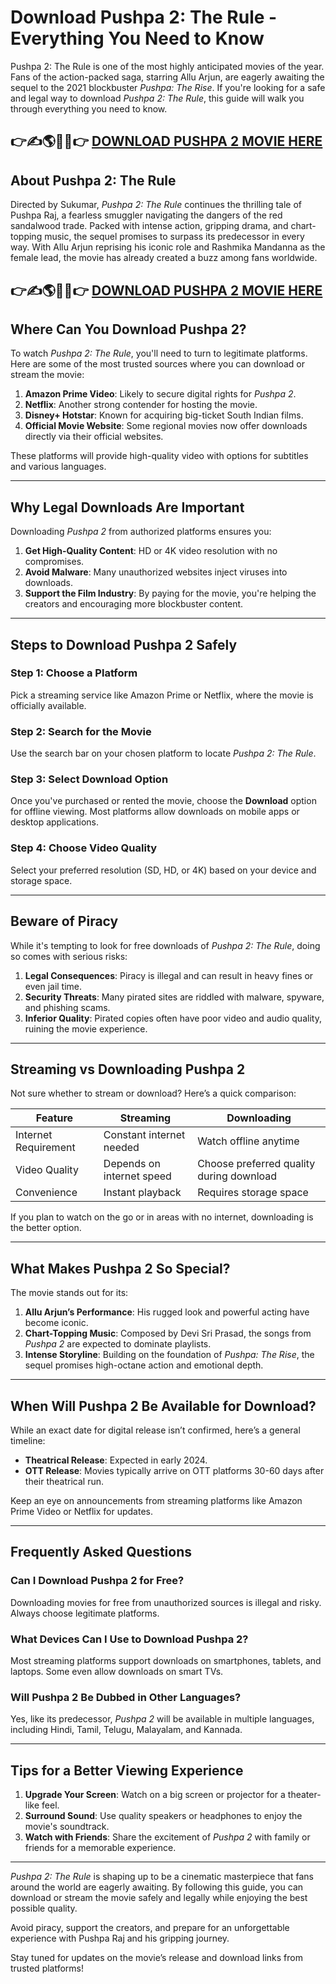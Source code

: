 # Download Pushpa 2: The Rule - Everything You Need to Know  

Pushpa 2: The Rule is one of the most highly anticipated movies of the year. Fans of the action-packed saga, starring Allu Arjun, are eagerly awaiting the sequel to the 2021 blockbuster *Pushpa: The Rise*. If you're looking for a safe and legal way to download *Pushpa 2: The Rule*, this guide will walk you through everything you need to know.  

👉✍️🌎🌈🌟👉 [DOWNLOAD PUSHPA 2 MOVIE HERE](https://februaryinjectionproudly.com/rgydsp49r?key=bd7eb0dca0cf9146ef330c56e852816a)
---

## **About Pushpa 2: The Rule**  

Directed by Sukumar, *Pushpa 2: The Rule* continues the thrilling tale of Pushpa Raj, a fearless smuggler navigating the dangers of the red sandalwood trade. Packed with intense action, gripping drama, and chart-topping music, the sequel promises to surpass its predecessor in every way. With Allu Arjun reprising his iconic role and Rashmika Mandanna as the female lead, the movie has already created a buzz among fans worldwide.  

👉✍️🌎🌈🌟👉 [DOWNLOAD PUSHPA 2 MOVIE HERE](https://februaryinjectionproudly.com/rgydsp49r?key=bd7eb0dca0cf9146ef330c56e852816a)
---

## **Where Can You Download Pushpa 2?**  

To watch *Pushpa 2: The Rule*, you'll need to turn to legitimate platforms. Here are some of the most trusted sources where you can download or stream the movie:  

1. **Amazon Prime Video**: Likely to secure digital rights for *Pushpa 2*.  
2. **Netflix**: Another strong contender for hosting the movie.  
3. **Disney+ Hotstar**: Known for acquiring big-ticket South Indian films.  
4. **Official Movie Website**: Some regional movies now offer downloads directly via their official websites.  

These platforms will provide high-quality video with options for subtitles and various languages.  

---

## **Why Legal Downloads Are Important**  

Downloading *Pushpa 2* from authorized platforms ensures you:  
1. **Get High-Quality Content**: HD or 4K video resolution with no compromises.  
2. **Avoid Malware**: Many unauthorized websites inject viruses into downloads.  
3. **Support the Film Industry**: By paying for the movie, you're helping the creators and encouraging more blockbuster content.  

---

## **Steps to Download Pushpa 2 Safely**  

### Step 1: Choose a Platform  
Pick a streaming service like Amazon Prime or Netflix, where the movie is officially available.  

### Step 2: Search for the Movie  
Use the search bar on your chosen platform to locate *Pushpa 2: The Rule*.  

### Step 3: Select Download Option  
Once you've purchased or rented the movie, choose the **Download** option for offline viewing. Most platforms allow downloads on mobile apps or desktop applications.  

### Step 4: Choose Video Quality  
Select your preferred resolution (SD, HD, or 4K) based on your device and storage space.  

---

## **Beware of Piracy**  

While it's tempting to look for free downloads of *Pushpa 2: The Rule*, doing so comes with serious risks:  
1. **Legal Consequences**: Piracy is illegal and can result in heavy fines or even jail time.  
2. **Security Threats**: Many pirated sites are riddled with malware, spyware, and phishing scams.  
3. **Inferior Quality**: Pirated copies often have poor video and audio quality, ruining the movie experience.  

---

## **Streaming vs Downloading Pushpa 2**  

Not sure whether to stream or download? Here’s a quick comparison:  

| **Feature**           | **Streaming**                                | **Downloading**                              |  
|------------------------|----------------------------------------------|----------------------------------------------|  
| Internet Requirement  | Constant internet needed                     | Watch offline anytime                        |  
| Video Quality          | Depends on internet speed                   | Choose preferred quality during download     |  
| Convenience            | Instant playback                            | Requires storage space                       |  

If you plan to watch on the go or in areas with no internet, downloading is the better option.  

---

## **What Makes Pushpa 2 So Special?**  

The movie stands out for its:  
1. **Allu Arjun’s Performance**: His rugged look and powerful acting have become iconic.  
2. **Chart-Topping Music**: Composed by Devi Sri Prasad, the songs from *Pushpa 2* are expected to dominate playlists.  
3. **Intense Storyline**: Building on the foundation of *Pushpa: The Rise*, the sequel promises high-octane action and emotional depth.  

---

## **When Will Pushpa 2 Be Available for Download?**  

While an exact date for digital release isn’t confirmed, here’s a general timeline:  
- **Theatrical Release**: Expected in early 2024.  
- **OTT Release**: Movies typically arrive on OTT platforms 30-60 days after their theatrical run.  

Keep an eye on announcements from streaming platforms like Amazon Prime Video or Netflix for updates.  

---

## **Frequently Asked Questions**  

### **Can I Download Pushpa 2 for Free?**  
Downloading movies for free from unauthorized sources is illegal and risky. Always choose legitimate platforms.  

### **What Devices Can I Use to Download Pushpa 2?**  
Most streaming platforms support downloads on smartphones, tablets, and laptops. Some even allow downloads on smart TVs.  

### **Will Pushpa 2 Be Dubbed in Other Languages?**  
Yes, like its predecessor, *Pushpa 2* will be available in multiple languages, including Hindi, Tamil, Telugu, Malayalam, and Kannada.  

---

## **Tips for a Better Viewing Experience**  

1. **Upgrade Your Screen**: Watch on a big screen or projector for a theater-like feel.  
2. **Surround Sound**: Use quality speakers or headphones to enjoy the movie's soundtrack.  
3. **Watch with Friends**: Share the excitement of *Pushpa 2* with family or friends for a memorable experience.  

---

*Pushpa 2: The Rule* is shaping up to be a cinematic masterpiece that fans around the world are eagerly awaiting. By following this guide, you can download or stream the movie safely and legally while enjoying the best possible quality.  

Avoid piracy, support the creators, and prepare for an unforgettable experience with Pushpa Raj and his gripping journey.  

Stay tuned for updates on the movie’s release and download links from trusted platforms!  
